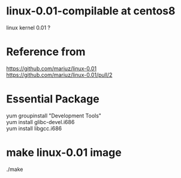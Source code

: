 # linux-0.01-compilable at centos8
linux kernel 0.01 ?


# Reference from 
https://github.com/mariuz/linux-0.01  
https://github.com/mariuz/linux-0.01/pull/2  


# Essential Package
yum groupinstall "Development Tools"  
yum install glibc-devel.i686   
yum install libgcc.i686  

# make linux-0.01 image
./make  

